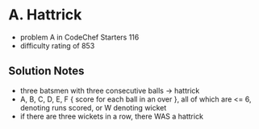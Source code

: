 # A. Hattrick

* problem A in CodeChef Starters 116
* difficulty rating of 853

## Solution Notes

* three batsmen with three consecutive balls -> hattrick
* A, B, C, D, E, F { score for each ball in an over }, all of which are <= 6, denoting runs scored, or W denoting wicket
* if there are three wickets in a row, there WAS a hattrick